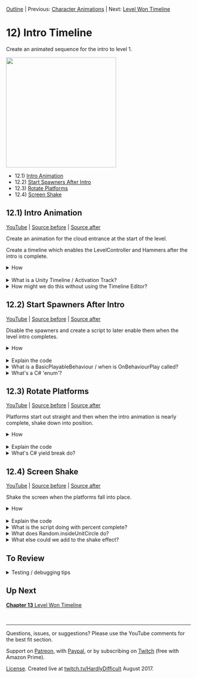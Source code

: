 [Outline](README.md) | Previous: [Character Animations](C11.md) | Next: [Level Won Timeline](C13.md)

# 12) Intro Timeline

Create an animated sequence for the intro to level 1.

<img src=https://i.imgur.com/sjloRNx.gif width=300px>

 - 12.1) [Intro Animation](#121-intro-animation)
 - 12.2) [Start Spawners After Intro](#122-start-spawners-after-intro)
 - 12.3) [Rotate Platforms](#123-rotate-platforms)
 - 12.4) [Screen Shake](#124-screen-shake)

## 12.1) Intro Animation

[YouTube]() | [Source before](https://github.com/hardlydifficult/2DUnityTutorial/archive/11_5_Breakdance.zip) | [Source after](https://github.com/hardlydifficult/2DUnityTutorial/archive/12_1_IntroAnimation.zip)

Create an animation for the cloud entrance at the start of the level.

Create a timeline which enables the LevelController and Hammers after the intro is complete.

<details><summary>How</summary>

**Intro animation**:

 - Create an animation for the EvilCloud's sprite Animations/**CloudLevel1Entrance**.anim
   - Click record:
     - Start by moving the cloud off-screen.
     - Then over time, modify its position to create a dramatic entrance.
     - The timeline should end with the cloud at position 0 (the starting position at the top left).
 - Select the file Animations/CloudLevel1Entrance:
   - In the Inspector uncheck 'Loop Time'.

<br>Intro timeline:

 - Open menu Window -> Timeline Editor.
 - Select the EvilCloud's sprite.
   - Click 'Create'.  Save as Animations/**Level1Entrance**.playable
   - Select 'Add from Animation Clip' and select CloudLevel1Entrance.

<img src="https://i.imgur.com/7HXZs7Z.gif" width=300px />

 - Select the clip just added and in the Inspector:
    - Speed: .1 
    - Hit play in the Timeline Editor and adjust the speed for your animation.
 - Drag the parent Hammers GameObject (which holds all the hammers) onto the timeline and select **Activation Track**.
   - Move the box for the script so that it starts after the cloud animation completes.  
     - The start of the box represents when it will be enabled.
     - The end must align with the end of the time timeline to prevent it from being disabled.

<img src="https://i.imgur.com/6XyJZlh.gif" width=300px />

 - Repeat, creating activation tracks for the LevelController and the Ladders.
 - Close the Timeline Editor window.
 - Disable the GameObjects: LevelController, Ladders, and Hammers.

<br>**Test**:

 - The cloud's animation should complete and then the ladders, hammers, and character fade in.  
   - Enemies will spawn before the intro completes, this will be fixed next.

<hr></details><br>
<details><summary>What is a Unity Timeline / Activation Track?</summary>

Timeline is a new feature released with Unity 2017.  It's a higher level component than the Animator Controller, used to coordinate animations and trigger events across several objects in the scene with an interface that resembles the Animation timeline.

Previously, achieving similiar results would have required a script.  Now you can manage the sequence visually if you prefer.

'Add Animation From Clip' plays an animation during the timeframe specified, overriding what the Animator controller for that object would have done.

Activation Tracks are one of several ways that you trigger behaviour with the Timeline.  An activation track will enable a GameObject where the track begins in the timeline, and disable it again where it ends.  If the activation track ends at the very end of the entire timeline then it will remain active after the timeline completes.

<hr></details>
<details><summary>How might we do this without using the Timeline Editor?</summary>

There are always alternative ways to achieve a goal, particularly true in this case since the Timeline Editor is brand new.

An alternative solution might be something like this:

 - For the EvilCloud, simply play the intro animation with a default state in the Animator Controller.
 - Add a 'InvisibleFor' value to the FadeInThenEnable script, and time that to coordinate with the intro.
 - Add an initial sleep time to the spawner to align with the intro animation.

The advantage to using the Timeline is as you make adjustments to the sequence, you can make those changes visually and aligning the time between objects may be easier.

<hr<hr></details>


## 12.2) Start Spawners After Intro

[YouTube]() | [Source before](https://github.com/hardlydifficult/2DUnityTutorial/archive/12_1_IntroAnimation.zip) | [Source after](https://github.com/hardlydifficult/2DUnityTutorial/archive/12_2_Spawners.zip)

Disable the spawners and create a script to later enable them when the level intro completes.

<details><summary>How</summary>

**Create EnableComponentsOnTimelineEvent**:

 - Create script Code/Animations/**[EnableComponentsOnTimelineEvent](https://github.com/hardlydifficult/2DUnityTutorial/blob/12_2_Spawners/Assets/Code/Animations/EnableComponentsOnTimelineEvent.cs)**:
   - Note there will be compile issues until TimelineEventPlayable is added.

```csharp
using UnityEngine;

public class EnableComponentsOnTimelineEvent : MonoBehaviour
{
  [SerializeField]
  TimelineEventPlayable.EventType eventType;

  [SerializeField]
  Behaviour[] componentListToEnable;

  public void OnEvent(
    TimelineEventPlayable.EventType currentEventType)
  {
    if(currentEventType == eventType)
    {
      for(int i = 0; i < componentListToEnable.Length; i++)
      {
        Behaviour component = componentListToEnable[i];
        component.enabled = true;
      }
    }
  }
}
```

<br>**Create TimelineEventPlayable**:

 - Create script Code/Animations/**[TimelineEventPlayable](https://github.com/hardlydifficult/2DUnityTutorial/blob/12_2_Spawners/Assets/Code/Animations/TimelineEventPlayable.cs)**:

```csharp
using UnityEngine;
using UnityEngine.Playables;
using UnityEngine.Timeline;

public class TimelineEventPlayable : BasicPlayableBehaviour
{
  public enum EventType
  {
    AlmostAtStart, Start, End
  }

  [SerializeField]
  EventType eventType;

  public override void OnBehaviourPlay(
    Playable playable,
    FrameData info)
  {
    base.OnBehaviourPlay(playable, info);

    EnableComponentsOnTimelineEvent[] componentList
      = GameObject.FindObjectsOfType<EnableComponentsOnTimelineEvent>();

    for(int i = 0; i < componentList.Length; i++)
    {
      EnableComponentsOnTimelineEvent component = componentList[i];
      component.OnEvent(eventType);
    }
  }
}
```

<br>**Configure spawners**:

 - For both the cloud and door:
   - Disable the **Spawner** component.
   - Add **EnableComponentsOnTimelineEvent**.
     - Event Type: Start
     - Add the Spawner component to its list.

<br>**Update Timeline**:

 - Open the Timeline Editor and select the EvilCloud's sprite.
 - Drag drop the **TimelineEventPlayable** script into the timeline.  
   - Set the time to start a bit after the Hammers and such activate, and align the ends.
   - In the Inspector, change the 'Event Type' to 'Start'.
 - Drag the script in a second time and set the time to fire a bit before the animation ends.

<img src="https://i.imgur.com/k3WQ1Ji.png" width=500px />

<br>**Test**:

 - Enemies should not spawn until after the intro animation completes.

<hr></details><br>
<details><summary>Explain the code</summary>

**EnableComponentsOnTimelineEvent**:

'using' clauses at the top of a file brings APIs into scope. Used for:

 - UnityEngine.Behaviour
 - UnityEngine.MonoBehaviour
 - UnityEngine.SerializeFieldAttribute

```csharp
using UnityEngine;
```

We inherit from MonoBehaviour, which allows this script to be added as a component on a GameObject.

public is optional here. Used for consistency.

```csharp
public class EnableComponentsOnTimelineEvent : MonoBehaviour
{
```

This is a Unity-specific attribute that exposes a field in the Inspector, allowing you to configure it for the object.

```csharp
  [SerializeField]
```

This defines which Timeline event will trigger enabling components.  Set in the Inspector.

```csharp
  TimelineEventPlayable.EventType eventType;
```

This defines the list of components to enable when the Timeline event occurs.  Set in the Inspector.

```csharp
  [SerializeField]
  Behaviour[] componentListToEnable;
```

This is a public method which will be called by the TimelineEventPlayable when any of the Timeline events occur.  It will pass in the current event type, and this method should ignore all but the event it's interested in.

```csharp
  public void OnEvent(
    TimelineEventPlayable.EventType currentEventType)
  {
```

Check if this is the event this component is interested in.

```csharp
    if(currentEventType == eventType)
    {
```

Loop over each of the components to enable.

```csharp
      for(int i = 0; i < componentListToEnable.Length; i++)
      {
        Behaviour component = componentListToEnable[i];
```

Enable the component.

```csharp
        component.enabled = true;
      }
    }
  }
}
```

<br>**TimelineEventPlayable**:

using clauses at the top of a file brings APIs into scope. Used for:

 - UnityEngine.GameObject
 - UnityEngine.Playables.FrameData
 - UnityEngine.Playables.Playable
 - UnityEngine.SerializeFieldAttribute
 - UnityEngine.Timeline.BasicPlayableBehaviour

```csharp
using UnityEngine;
using UnityEngine.Playables;
using UnityEngine.Timeline;
```

We inherit from BasicPlayableBehaviour which allows this script to be added to as an event in a Timeline.

public is optional here.  Used for consistency.

```csharp
public class TimelineEventPlayable : BasicPlayableBehaviour
{
```

This defines an enum of the possible event types this component may fire.

```csharp
  public enum EventType
  {
    AlmostAtStart, Start, End
  }
```

This defines which event this instance in the Timeline will trigger.  So you can this script to a Timeline and then in the Inspector change the event it will trigger.

```csharp
  [SerializeField]
  EventType eventType;
```

OnBehaviourPlay is a Unity event which is called when this script begins in a Timeline.

We are going to ignore the parameters here.

```csharp
  public override void OnBehaviourPlay(
    Playable playable,
    FrameData info)
  {
```

As a general best practice when override methods, we call the base first so that this script supplements instead of replaces any logic the basic class may have for this method.

```csharp
    base.OnBehaviourPlay(playable, info);
```

Find all EnableComponentsOnTimelineEvent in the scene.

```csharp
    EnableComponentsOnTimelineEvent[] componentList
      = GameObject.FindObjectsOfType<EnableComponentsOnTimelineEvent>();
```

Loop over each of the components found.

```csharp
    for(int i = 0; i < componentList.Length; i++)
    {
      EnableComponentsOnTimelineEvent component = componentList[i];
```

Call the EnableComponentsOnTimelineEvent's OnEvent method, allowing that component to react to the event if it's the correct type.

```csharp
      component.OnEvent(eventType);
    }
  }
}
```

</details>
<details><summary>What is a BasicPlayableBehaviour / when is OnBehaviourPlay called?</summary>

A BasicPlayableBehaviour is like a MonoBehaviour but for scripts to be used in the Timeline (vs on a GameObject directly).

OnBehaviourPlay is a Unity event called when the script begins on the timeline.  Note that here Unity uses override instead of the reflection pattern used with MonoBehaviour events.

<hr></details>
<details><summary>What's a C# 'enum'?</summary>

An enum is a set of named constants.  The constants are by default type int and count sequentially starting from 0.  For example:

```csharp
enum Example 
{
  A, B, C
}
```

is similiar to

```csharp
const int A = 0;
const int B = 1;
const int C = 2;
```

Enums are often used to bring a related set of constants together.  They have some additional benefits over listing the constants individually such as:

 - You can iterate all possible values using System.Enum.GetValues.
 - You can use ToString to get the named value.
 - Clarifies intent, making it easier to know what values should be accepted.

Consider using an enum if the set of values is known at compile time.

<hr></details>


## 12.3) Rotate Platforms

[YouTube]() | [Source before](https://github.com/hardlydifficult/2DUnityTutorial/archive/12_2_Spawners.zip) | [Source after](https://github.com/hardlydifficult/2DUnityTutorial/archive/12_3_Rotate.zip)

Platforms start out straight and then when the intro animation is nearly complete, shake down into position.

<details><summary>How</summary>

**Create RotateOvertimeToOriginal**:

 - Create script Code/Animations/**[RotateOvertimeToOriginal](https://github.com/hardlydifficult/2DUnityTutorial/blob/12_3_Rotate/Assets/Code/Animations/RotateOvertimeToOriginal.cs)**:

```csharp
using System.Collections;
using UnityEngine;

public class RotateOvertimeToOriginal : MonoBehaviour
{
  [SerializeField]
  float rotationFactor = .25f;

  [SerializeField]
  float maxTimeBetweenRotations = .5f;

  Quaternion targetRotation;

  protected void Awake()
  {
    targetRotation = transform.rotation;
    transform.rotation = Quaternion.identity;
  }

  protected void Start()
  {
    StartCoroutine(AnimateRotation());
  }

  IEnumerator AnimateRotation()
  {
    float percentComplete = 0;
    float sleepTimeLastFrame = 0;
    while(true)
    {
      sleepTimeLastFrame 
        = UnityEngine.Random.Range(0, maxTimeBetweenRotations);
      yield return new WaitForSeconds(sleepTimeLastFrame);
      sleepTimeLastFrame = Mathf.Max(Time.deltaTime, sleepTimeLastFrame);

      float percentCompleteThisFrame = sleepTimeLastFrame * rotationFactor;
      percentCompleteThisFrame *= UnityEngine.Random.Range(0, 10);
      percentComplete += percentCompleteThisFrame;
      if(percentComplete >= 1)
      {
        transform.rotation = targetRotation;
        yield break;
      }

      transform.rotation = Quaternion.Lerp(
        Quaternion.identity, 
        targetRotation, 
        percentComplete);
    }
  }
}
```

<br>**Configure Platforms**:

 - For each Platform:
   - Add **RotateOvertimeToOriginal**:
     - Disable the component.
   - Add **EnableComponentsOnTimelineEvent**:
     - Add RotateOvertimeToOriginal to the 'Components to enable on almost loaded'.

<br>**Test**:

 - The platforms should shake into place when the intro is nearly complete.
   - Adjust the starting position for the Almost At Start event in the Timeline so the platforms shake at a good point in the animation.
   - Adjust the rotationFactor and maxTimeBetweenRotations to get the effect looking good with your intro animation.

<hr></details><br>
<details><summary>Explain the code</summary>

'using' clauses at the top of a file brings APIs into scope. Used for:

 - System.Collections.IEnumerator
 - UnityEngine.Mathf
 - UnityEngine.MonoBehaviour
 - UnityEngine.Quaternion
 - UnityEngine.SerializeFieldAttribute
 - UnityEngine.WaitForSeconds

```csharp
using System.Collections;
using UnityEngine;
```

We inherit from MonoBehaviour, which allows this script to be added as a component on a GameObject.

public is optional here. Used for consistency.

```csharp
public class RotateOvertimeToOriginal : MonoBehaviour
{
```

This is a Unity-specific attribute that exposes a field in the Inspector, allowing you to configure it for the object.

```csharp
  [SerializeField]
```

This defines how much progress is made each iteration of the loop below.

```csharp
  float rotationFactor = .25f;
```

This defines the max time to wait between each iteration of the loop below.  Use wait for a random number of seconds from 0 to this value.

```csharp
  [SerializeField]
  float maxTimeBetweenRotations = .5f;
```

This holds the original rotation for the GameObject, and is the rotation this will lerp towards in the loop below.

```csharp
  Quaternion targetRotation;
```

Awake is a Unity method which is called once, the first time the GameObject is added to the scene.

protected is optional here.  Used for consistency.

```csharp
  protected void Awake()
  {
```

Here we store the original rotation for the GameObject.

```csharp
    targetRotation = transform.rotation;
```

Then we set the rotation to Quaternion.identity, which is the same as having 0 rotation.

By doing this on Awake, we ensure that the platform has no rotation when the level starts.  

```csharp
    transform.rotation = Quaternion.identity;
  }
```

Start is a Unity method which is called once, the first time this component is enabled.

protected is optional here.  Used for consistency.

```csharp
  protected void Start()
  {
```

Here we start the coroutine below to rotate the GameObject overtime.

```csharp
    StartCoroutine(AnimateRotation());
  }
```

This is the coroutine which will rotate the GameObject overtime.

```csharp
  IEnumerator AnimateRotation()
  {
```

Here we loop until reaching the yield break statement below, tracking the percentComplete along the way.

```csharp
    float percentComplete = 0;
    float sleepTimeLastFrame = 0;
    while(true)
    {
```

This will select a random amount of time to wait for.  

```csharp
      sleepTimeLastFrame 
        = UnityEngine.Random.Range(0, maxTimeBetweenRotations);
```

Then we pause the coroutine, to be resumed after that time has passed.


```csharp
      yield return new WaitForSeconds(sleepTimeLastFrame);
```

Here we calculate the amount of time that has passed, which will be at least 1 frame (represented by Time.deltaTime).

```csharp
      sleepTimeLastFrame = Mathf.Max(Time.deltaTime, sleepTimeLastFrame);
```

Here we calculate the percent complete this frame by multiplying the time that has passed by the factor configured in the Inspector.

```csharp
      float percentCompleteThisFrame = sleepTimeLastFrame * rotationFactor;
```

This adds some RNG to the value calculated above.

```csharp
      percentCompleteThisFrame *= UnityEngine.Random.Range(0, 10);
```

Here we track progress for the effect and check if the effect is ready to complete.

```csharp
      percentComplete += percentCompleteThisFrame;
      if(percentComplete >= 1)
      {
```

Set the rotation to the target / original rotation.  We do this as opposed to just ending here to ensure that it ends at the exact target location.

```csharp
        transform.rotation = targetRotation;
```

yield break in C# is how you can end an enumerator (e.g. a coroutine).  The coroutine will not be resumed after this.

```csharp
        yield break;
      }
```

This will update the rotation by using lerp.  We lerp from Quaternion.identity, which is the first rotation of the GameObject a player will see, to the target rotation (which is the original rotation as layed out in the editor).

```csharp
      transform.rotation = Quaternion.Lerp(
        Quaternion.identity, 
        targetRotation, 
        percentComplete);
    }
  }
}
```

</details>
<details><summary>What's C# yield break do?</summary>

Enumerators are methods which can 'yield return' and then later be resumed from where they left off.  Coroutines in Unity are enumerators.  

When working with enumerators, 'yield break' will return from the method and indicate that it's complete and cannot be resumed again.

<hr></details>

## 12.4) Screen Shake

[YouTube]() | [Source before](https://github.com/hardlydifficult/2DUnityTutorial/archive/12_3_Rotate.zip) | [Source after](https://github.com/hardlydifficult/2DUnityTutorial/archive/12_4_ScreenShake.zip)

Shake the screen when the platforms fall into place.

<details><summary>How</summary>

**Create ScreenShake**:

 - Create script Code/Animations/**[ScreenShake](https://github.com/hardlydifficult/2DUnityTutorial/blob/12_4_ScreenShake/Assets/Code/Animations/ScreenShake.cs)**:

```csharp
using System.Collections;
using UnityEngine;

public class ScreenShake : MonoBehaviour
{
  [SerializeField]
  float timeToShakeFor = 1.5f;

  [SerializeField]
  float maxTimeBetweenShakes = .2f;

  [SerializeField]
  float shakeMagnitude = 1;

  protected void Start()
  {
    StartCoroutine(ShakeCamera());
  }

  IEnumerator ShakeCamera()
  {
    Camera camera = Camera.main;
    Vector3 startingPosition = camera.transform.position;

    float timePassed = 0;
    while(timePassed < timeToShakeFor)
    {
      float percentComplete = timePassed / timeToShakeFor;
      percentComplete *= 2;
      if(percentComplete > 1)
      {
        percentComplete = 2 - percentComplete;
      }
      Vector2 deltaPosition 
        = UnityEngine.Random.insideUnitCircle * shakeMagnitude * percentComplete;
      camera.transform.position = startingPosition + (Vector3)deltaPosition;

      float maxTime = maxTimeBetweenShakes * (1 - percentComplete);
      float sleepTime 
        = UnityEngine.Random.Range(0, maxTime);
      yield return new WaitForSeconds(sleepTime);
      sleepTime = Mathf.Max(Time.deltaTime, sleepTime);
      timePassed += sleepTime;
    }

    camera.transform.position = startingPosition;
  }
}
```

<br>**Configure camera**:

 - Select the Main Camera:
   - Add **ScreenShake**: 
       - Disable the component.
   - Add **EnableComponentsOnLevelLoad**:
     - Event Type: Almost At Start
     - Add its ScreenShake component to the component list.

<br>**Test**:

 - The camera should move up/down/left/right while the platforms are falling into place, creating the screen shake effect.

<hr></details><br>
<details><summary>Explain the code</summary>

'using' clauses at the top of a file brings APIs into scope. Used for:

 - System.Collections.IEnumerator
 - UnityEngine.Camera
 - UnityEngine.Mathf
 - UnityEngine.MonoBehaviour
 - UnityEngine.SerializeFieldAttribute
 - UnityEngine.Vector2
 - UnityEngine.Vector3
 - UnityEngine.WaitForSeconds

```csharp
using System.Collections;
using UnityEngine;
```

We inherit from MonoBehaviour, which allows this script to be added as a component on a GameObject.

public is optional here. Used for consistency.

```csharp
public class ScreenShake : MonoBehaviour
{
```

This is a Unity-specific attribute that exposes a field in the Inspector, allowing you to configure it for the object.

```csharp
  [SerializeField]
```

This defines how long the effect should last for.  You can change the default in the Inspector.

```csharp
  float timeToShakeFor = 1.5f;
```

This defines the max amount of time between each move of the camera.  You can change the default in the Inspector.

```csharp
  [SerializeField]
  float maxTimeBetweenShakes = .2f;
```

This defines how much movement the camera will make.  You can change the default in the Inspector.

```csharp
  [SerializeField]
  float shakeMagnitude = 1;
```

Start is a Unity method which is called once, the first time this component is enabled.

protected in optional here.  Used for consistency.

```csharp
  protected void Start()
  {
```

This starts the coroutine below to shake the camera over a period of time.

```csharp
    StartCoroutine(ShakeCamera());
  }
```

This is the coroutine which will shake the camera over a period of time.

```csharp
  IEnumerator ShakeCamera()
  {
```

Here we are grabbing a reference to the main camera, to use throughout this coroutine.  Cached here for performance.

```csharp
    Camera camera = Camera.main;
```

Before we begin moving the camera, we store the original position.

This position must be a Vector3 and not a Vector2.  Camera is the one and only thing in a 2D game that should have a Z which is not 0.

```csharp
    Vector3 startingPosition = camera.transform.position;
```

Loop until the desired amount of time for this effect has passed.

```csharp
    float timePassed = 0;
    while(timePassed < timeToShakeFor)
    {
```

Here we calculate how close to complete this effect is.

```csharp
      float percentComplete = timePassed / timeToShakeFor;
```

Above, percentComplete is a number from 0 to 1.  We multiply by 2 to get 0 to 2.

```csharp
      percentComplete *= 2;
```

If percentComplete is now in the range 1 to 2, we will modify it.

```csharp
      if(percentComplete > 1)
      {
```

Here we take 2 minus the percentComplete (which is known to be 1 to 2).  This gives us a value that goes from 1 to 0.

At this point percentComplete will smoothly transition from 0 to 1 and then back to 0.

```csharp
        percentComplete = 2 - percentComplete;
      }
```

UnityEngine.Random.insideUnitCircle returns a Vector2 position which represents a random position on the circumference of a circle with radius 1.  The value returned will always have a magnitude of 1.

To calculate the deltaPosition, which is how much to move the camera by, we take the random position and multiply it by the magnitude for the effect configured in the Inspector and by the percentComplete calculated above, ranging from 0 to 1 to 0.

This gives us a random delta position which is 0 at the start and end of the effect, and most dramatic half way through.

```csharp
      Vector2 deltaPosition 
        = UnityEngine.Random.insideUnitCircle * shakeMagnitude * percentComplete;
```

Here we set the camera's position to its original plus the delta calculated above.

We cast deltaPosition to Vector3 to enable addition here, including the Z value in startingPosition.

```csharp
      camera.transform.position = startingPosition + (Vector3)deltaPosition;
```

This calculates a max time to wait for, which will be used to select a random number below.  

By multiplying the value configured in the Inspector by 1 - percentComplete, we are causing the maxTime to get smaller overtime.  This will cause the effect to accelerate.

```csharp
      float maxTime = maxTimeBetweenShakes * (1 - percentComplete);
```

This selects a random time to sleep for, between 0 and the max calculated above.

```csharp
      float sleepTime 
        = UnityEngine.Random.Range(0, maxTime);
```

This pauses the coroutine, to be resumed after the sleepTime has passed.

```csharp
      yield return new WaitForSeconds(sleepTime);
```

The amount of time actually slept for is at least one frame, represented by Time.deltaTime.

```csharp
      sleepTime = Mathf.Max(Time.deltaTime, sleepTime);
```

This tracks how long the effect has been running for so far.

```csharp
      timePassed += sleepTime;
    }
```

When the effect completes, this sets the position back to its original to ensure we don't leave the camera misplaced.

```csharp
    camera.transform.position = startingPosition;
  }
}
```

</details>
<details><summary>What is the script doing with percent complete?</summary>

Our goal is to smoothly transition from 0 to 1 and then back to 0.  We use this value as a multiple on how much we move the camera that frame - smoothing the start and end of the effect.

We do this by doubling the percent complete and then if greater than 1, use 2 - the value.  This gives us the desired 0 -> 1 -> 0 curve.

<hr></details>
<details><summary>What does Random.insideUnitCircle do?</summary>

Random.insideUnitCircle is a convenience method giving you a random point which falls on a circle with a radius of 1.  We take that value and then multiple it by the desired magnitude, effectively giving us a random point on a larger, or smaller, circle; and then position that the camera that far from its original position.

<hr></details>
<details><summary>What else could we add to the shake effect?</summary>

Here are a few ideas on how you might be able to make this effect even cooler:

 - Randomly change the z Rotation in addition to the position.
 - Randomly change the orthographic size, causing the camera to zoom in and out.
 - The current shake algorithm is uses a random offset from the camera's original position, you may be able to improve the effect by giving consideration to the camera position the previous frame.
 - Add a post processing effect such as blur.  Post processing effects refer to scripts you can add to your camera, modifying the display to create an effect such as blur or bloom.  Here are some [post processing effects, free from Unity](https://www.assetstore.unity3d.com/en/#!/content/83912), you can use.

<hr></details>
          
## To Review

<details><summary>Testing / debugging tips</summary>

 - TODO

</details>

## Up Next

[**Chapter 13** Level Won Timeline](C13.md)

<br><hr>

Questions, issues, or suggestions?  Please use the YouTube comments for the best fit section.

Support on [Patreon](https://www.patreon.com/HardlyDifficult), with [Paypal](https://u.muxy.io/tip/HardlyDifficult), or by subscribing on [Twitch](https://www.twitch.tv/HardlyDifficult/subscribe) (free with Amazon Prime).

[License](TODO). Created live at [twitch.tv/HardlyDifficult](https://www.twitch.tv/HardlyDifficult) August 2017.